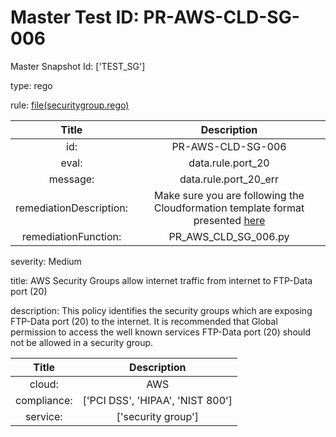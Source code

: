 



# Master Test ID: PR-AWS-CLD-SG-006


Master Snapshot Id: ['TEST_SG']

type: rego

rule: [file(securitygroup.rego)]  
  
  
  
  

|Title|Description|
| :---: | :---: |
|id: |PR-AWS-CLD-SG-006|
|eval: |data.rule.port_20|
|message: |data.rule.port_20_err|
|remediationDescription: |Make sure you are following the Cloudformation template format presented <a href='https://docs.aws.amazon.com/AWSCloudFormation/latest/UserGuide/aws-properties-ec2-security-group.html' target='_blank'>here</a>|
|remediationFunction: |PR_AWS_CLD_SG_006.py|


severity: Medium

title: AWS Security Groups allow internet traffic from internet to FTP-Data port (20)

description: This policy identifies the security groups which are exposing FTP-Data port (20) to the internet. It is recommended that Global permission to access the well known services FTP-Data port (20) should not be allowed in a security group.  
  
  

|Title|Description|
| :---: | :---: |
|cloud: |AWS|
|compliance: |['PCI DSS', 'HIPAA', 'NIST 800']|
|service: |['security group']|



[file(securitygroup.rego)]: https://github.com/prancer-io/prancer-compliance-test/tree/master/aws/cloud/securitygroup.rego
